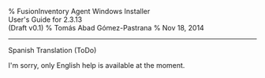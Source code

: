 % FusionInventory Agent Windows Installer\
  User's Guide for 2.3.13\
  (Draft v0.1)
% Tomás Abad Gómez-Pastrana
% Nov 18, 2014

----------

Spanish Translation (ToDo)

I'm sorry, only English help is available at the moment.

